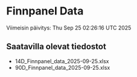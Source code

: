 # Finnpanel Data

Viimeisin päivitys: Thu Sep 25 02:26:16 UTC 2025

## Saatavilla olevat tiedostot
- 14D_Finnpanel_data_2025-09-25.xlsx
- 90D_Finnpanel_data_2025-09-25.xlsx

